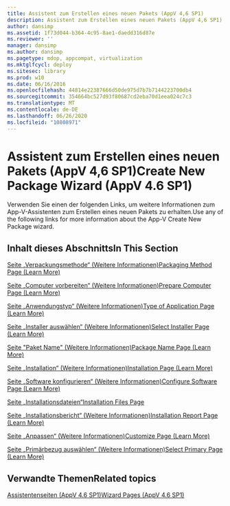 ```yaml
---
title: Assistent zum Erstellen eines neuen Pakets (AppV 4,6 SP1)
description: Assistent zum Erstellen eines neuen Pakets (AppV 4,6 SP1)
author: dansimp
ms.assetid: 1f73d044-b364-4c95-8ae1-daedd316d87e
ms.reviewer: ''
manager: dansimp
ms.author: dansimp
ms.pagetype: mdop, appcompat, virtualization
ms.mktglfcycl: deploy
ms.sitesec: library
ms.prod: w10
ms.date: 06/16/2016
ms.openlocfilehash: 44814e22387666d50de975d7b7b7144223700db4
ms.sourcegitcommit: 354664bc527d93f80687cd2eba70d1eea024c7c3
ms.translationtype: MT
ms.contentlocale: de-DE
ms.lasthandoff: 06/26/2020
ms.locfileid: "10808971"
---
```

# <span data-ttu-id="0708c-103">Assistent zum Erstellen eines neuen Pakets (AppV 4,6 SP1)</span><span class="sxs-lookup"><span data-stu-id="0708c-103">Create New Package Wizard (AppV 4.6 SP1)</span></span>


<span data-ttu-id="0708c-104">Verwenden Sie einen der folgenden Links, um weitere Informationen zum App-V-Assistenten zum Erstellen eines neuen Pakets zu erhalten.</span><span class="sxs-lookup"><span data-stu-id="0708c-104">Use any of the following links for more information about the App-V Create New Package wizard.</span></span>

## <span data-ttu-id="0708c-105">Inhalt dieses Abschnitts</span><span class="sxs-lookup"><span data-stu-id="0708c-105">In This Section</span></span>


<a href="" id="packaging-method-page--learn-more-"></a>[<span data-ttu-id="0708c-106">Seite „Verpackungsmethode“ (Weitere Informationen)</span><span class="sxs-lookup"><span data-stu-id="0708c-106">Packaging Method Page (Learn More)</span></span>](packaging-method-page--learn-more-.md)  

<a href="" id="prepare-computer-page--learn-more-"></a>[<span data-ttu-id="0708c-107">Seite „Computer vorbereiten“ (Weitere Informationen)</span><span class="sxs-lookup"><span data-stu-id="0708c-107">Prepare Computer Page (Learn More)</span></span>](prepare-computer-page--learn-more-.md)  

<a href="" id="type-of-application-page--learn-more-"></a>[<span data-ttu-id="0708c-108">Seite „Anwendungstyp“ (Weitere Informationen)</span><span class="sxs-lookup"><span data-stu-id="0708c-108">Type of Application Page (Learn More)</span></span>](type-of-application-page--learn-more-.md)  

<a href="" id="select-installer-page--learn-more-"></a>[<span data-ttu-id="0708c-109">Seite „Installer auswählen“ (Weitere Informationen)</span><span class="sxs-lookup"><span data-stu-id="0708c-109">Select Installer Page (Learn More)</span></span>](select-installer-page--learn-more-.md)  

<a href="" id="package-name-page---learn-more-"></a>[<span data-ttu-id="0708c-110">Seite "Paket Name" (Weitere Informationen)</span><span class="sxs-lookup"><span data-stu-id="0708c-110">Package Name Page (Learn More)</span></span>](package-name-page---learn-more-.md)  

<a href="" id="installation-page--learn-more-"></a>[<span data-ttu-id="0708c-111">Seite „Installation“ (Weitere Informationen)</span><span class="sxs-lookup"><span data-stu-id="0708c-111">Installation Page (Learn More)</span></span>](installation-page--learn-more-.md)  

<a href="" id="configure-software-page--learn-more-"></a>[<span data-ttu-id="0708c-112">Seite „Software konfigurieren“ (Weitere Informationen)</span><span class="sxs-lookup"><span data-stu-id="0708c-112">Configure Software Page (Learn More)</span></span>](configure-software-page--learn-more-.md)  

<a href="" id="installation-files-page"></a>[<span data-ttu-id="0708c-113">Seite „Installationsdateien“</span><span class="sxs-lookup"><span data-stu-id="0708c-113">Installation Files Page</span></span>](installation-files-page.md)  

<a href="" id="installation-report-page--learn-more-"></a>[<span data-ttu-id="0708c-114">Seite „Installationsbericht“ (Weitere Informationen)</span><span class="sxs-lookup"><span data-stu-id="0708c-114">Installation Report Page (Learn More)</span></span>](installation-report-page--learn-more-.md)  

<a href="" id="customize-page--learn-more-"></a>[<span data-ttu-id="0708c-115">Seite „Anpassen“ (Weitere Informationen)</span><span class="sxs-lookup"><span data-stu-id="0708c-115">Customize Page (Learn More)</span></span>](customize-page--learn-more-.md)  

<a href="" id="select-primary-page--learn-more-"></a>[<span data-ttu-id="0708c-116">Seite „Primärbezug auswählen“ (Weitere Informationen)</span><span class="sxs-lookup"><span data-stu-id="0708c-116">Select Primary Page (Learn More)</span></span>](select-primary-page--learn-more-.md)  

## <span data-ttu-id="0708c-117">Verwandte Themen</span><span class="sxs-lookup"><span data-stu-id="0708c-117">Related topics</span></span>


[<span data-ttu-id="0708c-118">Assistentenseiten (AppV 4.6 SP1)</span><span class="sxs-lookup"><span data-stu-id="0708c-118">Wizard Pages (AppV 4.6 SP1)</span></span>](wizard-pages--appv-46-sp1-.md)

 

 





